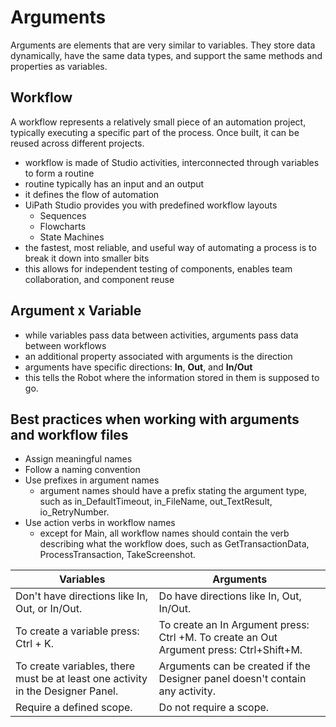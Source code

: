 # Arguments
Arguments are elements that are very similar to variables. They store data dynamically, have the same data types, and support the same methods and properties as variables.

## Workflow
A workflow represents a relatively small piece of an automation project, typically executing a specific part of the process. Once built, it can be reused across different projects.
- workflow is made of Studio activities, interconnected through variables to form a routine
- routine typically has an input and an output
- it defines the flow of automation
- UiPath Studio provides you with predefined workflow layouts
	- Sequences
	- Flowcharts
	- State Machines
- the fastest, most reliable, and useful way of automating a process is to break it down into smaller bits
- this allows for independent testing of components, enables team collaboration, and component reuse

## Argument x Variable
- while variables pass data between activities, arguments pass data between workflows
- an additional property associated with arguments is the direction
- arguments have specific directions: **In**, **Out**, and **In/Out**
- this tells the Robot where the information stored in them is supposed to go.

## Best practices when working with arguments and workflow files
- Assign meaningful names
- Follow a naming convention
- Use prefixes in argument names
	- argument names should have a prefix stating the argument type, such as in_DefaultTimeout, in_FileName, out_TextResult, io_RetryNumber.
- Use action verbs in workflow names
	- except for Main, all workflow names should contain the verb describing what the workflow does, such as GetTransactionData, ProcessTransaction, TakeScreenshot.


|**Variables**|**Arguments**|
|---|---|
|Don't have directions like In, Out, or In/Out.|Do have directions like In, Out, In/Out.|
|To create a variable press: Ctrl + K.|To create an In Argument press: Ctrl +M. To create an Out Argument press: Ctrl+Shift+M.|
|To create variables, there must be at least one activity in the Designer Panel.|Arguments can be created if the Designer panel doesn't contain any activity.|
|Require a defined scope.|Do not require a scope.
